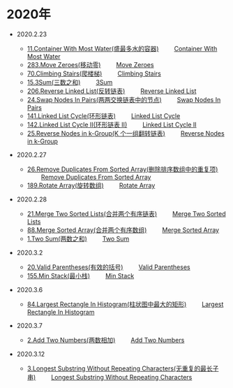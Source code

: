 # 2020年
* <a id="2020.2.23">2020.2.23</a>
    * <a href="https://leetcode-cn.com/problems/container-with-most-water/">11.Container With Most Water(盛最多水的容器)</a> &nbsp;&nbsp;&nbsp;&nbsp;&nbsp;&nbsp;&nbsp;&nbsp;[Container With Most Water](./leetcode/11.盛最多水的容器.go)
    * <a href="https://leetcode-cn.com/problems/move-zeroes/">283.Move Zeroes(移动零)</a> &nbsp;&nbsp;&nbsp;&nbsp;&nbsp;&nbsp;&nbsp;&nbsp;[Move Zeroes](./leetcode/283.移动零.go)
    * <a href="https://leetcode-cn.com/problems/climbing-stairs/">70.Climbing Stairs(爬楼梯)</a> &nbsp;&nbsp;&nbsp;&nbsp;&nbsp;&nbsp;&nbsp;&nbsp;[Climbing Stairs](./leetcode/70.爬楼梯.go)
    * <a href="https://leetcode-cn.com/problems/3sum/">15.3Sum(三数之和)</a> &nbsp;&nbsp;&nbsp;&nbsp;&nbsp;&nbsp;&nbsp;&nbsp;[3Sum](./leetcode/15.三数之和.go)
    * <a href="https://leetcode-cn.com/problems/reverse-linked-list/">206.Reverse Linked List(反转链表)</a> &nbsp;&nbsp;&nbsp;&nbsp;&nbsp;&nbsp;&nbsp;&nbsp;[Reverse Linked List](./leetcode/206.反转链表.go)
    * <a href="https://leetcode-cn.com/problems/swap-nodes-in-pairs/">24.Swap Nodes In Pairs(两两交换链表中的节点)</a> &nbsp;&nbsp;&nbsp;&nbsp;&nbsp;&nbsp;&nbsp;&nbsp;[Swap Nodes In Pairs](./leetcode/24.两两交换链表中的节点.go)
    * <a href="https://leetcode-cn.com/problems/linked-list-cycle/">141.Linked List Cycle(环形链表)</a> &nbsp;&nbsp;&nbsp;&nbsp;&nbsp;&nbsp;&nbsp;&nbsp;[Linked List Cycle](./leetcode/141.环形链表.go)
    * <a href="https://leetcode-cn.com/problems/linked-list-cycle-ii/">142.Linked List Cycle II(环形链表 II)</a> &nbsp;&nbsp;&nbsp;&nbsp;&nbsp;&nbsp;&nbsp;&nbsp;[Linked List Cycle II](./leetcode/142.环形链表-ii.go)
    * <a href="https://leetcode-cn.com/problems/reverse-nodes-in-k-group/">25.Reverse Nodes in k-Group(K 个一组翻转链表)</a> &nbsp;&nbsp;&nbsp;&nbsp;&nbsp;&nbsp;&nbsp;&nbsp;[Reverse Nodes in k-Group](./leetcode/25.k-个一组翻转链表.go)
* <a id="2020.2.27">2020.2.27</a>
    * <a href="https://leetcode-cn.com/problems/remove-duplicates-from-sorted-array/">26.Remove Duplicates From Sorted Array(删除排序数组中的重复项)</a> &nbsp;&nbsp;&nbsp;&nbsp;&nbsp;&nbsp;&nbsp;&nbsp;[Remove Duplicates From Sorted Array](./leetcode/26.删除排序数组中的重复项.go)
    * <a href="https://leetcode-cn.com/problems/rotate-array/">189.Rotate Array(旋转数组)</a> &nbsp;&nbsp;&nbsp;&nbsp;&nbsp;&nbsp;&nbsp;&nbsp;[Rotate Array](./leetcode/189.旋转数组.go)
* <a id="2020.2.28">2020.2.28</a>
    * <a href="https://leetcode-cn.com/problems/merge-two-sorted-lists/">21.Merge Two Sorted Lists(合并两个有序链表)</a> &nbsp;&nbsp;&nbsp;&nbsp;&nbsp;&nbsp;&nbsp;&nbsp;[Merge Two Sorted Lists](./leetcode/21.合并两个有序链表.go)
    * <a href="https://leetcode-cn.com/problems/merge-sorted-array/">88.Merge Sorted Array(合并两个有序数组)</a> &nbsp;&nbsp;&nbsp;&nbsp;&nbsp;&nbsp;&nbsp;&nbsp;[Merge Sorted Array](./leetcode/88.合并两个有序数组.go)
    * <a href="https://leetcode-cn.com/problems/two-sum/">1.Two Sum(两数之和)</a> &nbsp;&nbsp;&nbsp;&nbsp;&nbsp;&nbsp;&nbsp;&nbsp;[Two Sum](./leetcode/1.两数之和.go)
* <a id="2020.3.2">2020.3.2</a>
    * <a href="https://leetcode-cn.com/problems/valid-parentheses/">20.Valid Parentheses(有效的括号)</a> &nbsp;&nbsp;&nbsp;&nbsp;&nbsp;&nbsp;&nbsp;&nbsp;[Valid Parentheses](./leetcode/20.有效的括号.go)
    * <a href="https://leetcode-cn.com/problems/min-stack/">155.Min Stack(最小栈)</a> &nbsp;&nbsp;&nbsp;&nbsp;&nbsp;&nbsp;&nbsp;&nbsp;[Min Stack](./leetcode/155.最小栈.go)
    
* <a id="2020.3.6">2020.3.6</a>
    * <a href="https://leetcode-cn.com/problems/largest-rectangle-in-histogram/">84.Largest Rectangle In Histogram(柱状图中最大的矩形)</a> &nbsp;&nbsp;&nbsp;&nbsp;&nbsp;&nbsp;&nbsp;&nbsp;[Largest Rectangle In Histogram](./leetcode/84.柱状图中最大的矩形.go)

* <a id="2020.3.7">2020.3.7</a>
    * <a href="https://leetcode-cn.com/problems/add-two-numbers/">2.Add Two Numbers(两数相加)</a> &nbsp;&nbsp;&nbsp;&nbsp;&nbsp;&nbsp;&nbsp;&nbsp;[Add Two Numbers](./leetcode/2.两数相加.go)

* <a id="2020.3.12">2020.3.12</a>
    * <a href="https://leetcode-cn.com/problems/longest-substring-without-repeating-characters/">3.Longest Substring Without Repeating Characters(无重复的最长子串)</a> &nbsp;&nbsp;&nbsp;&nbsp;&nbsp;&nbsp;&nbsp;&nbsp;[Longest Substring Without Repeating Characters](./leetcode/3.无重复字符的最长子串.go)
